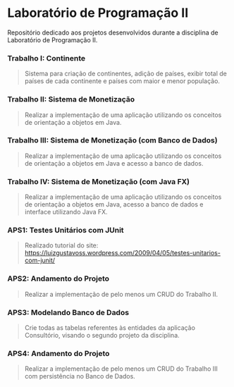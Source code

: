 # Laboratório de Programação II
Repositório dedicado aos projetos desenvolvidos durante a disciplina de Laboratório de Programação II.
### Trabalho I: Continente
> Sistema para criação de continentes, adição de países, exibir total de países de cada continente e países com maior e menor população.
### Trabalho II: Sistema de Monetização
> Realizar a implementação de uma aplicação utilizando os conceitos de orientação a objetos em Java.
### Trabalho III: Sistema de Monetização (com Banco de Dados)
> Realizar a implementação de uma aplicação utilizando os conceitos de orientação a objetos em Java e acesso a banco de dados.
### Trabalho IV: Sistema de Monetização (com Java FX)
> Realizar a implementação de uma aplicação utilizando os conceitos de orientação a objetos em Java, acesso a banco de dados e interface utilizando Java FX.

### APS1: Testes Unitários com JUnit
> Realizado tutorial do site: https://luizgustavoss.wordpress.com/2009/04/05/testes-unitarios-com-junit/
### APS2: Andamento do Projeto 
> Realizar a implementação de pelo menos um CRUD do Trabalho II.
### APS3: Modelando Banco de Dados
> Crie todas as tabelas referentes às entidades da aplicação Consultório, visando o segundo projeto da disciplina.
### APS4: Andamento do Projeto 
> Realizar a implementação de pelo menos um CRUD do Trabalho III com persistência no Banco de Dados.
